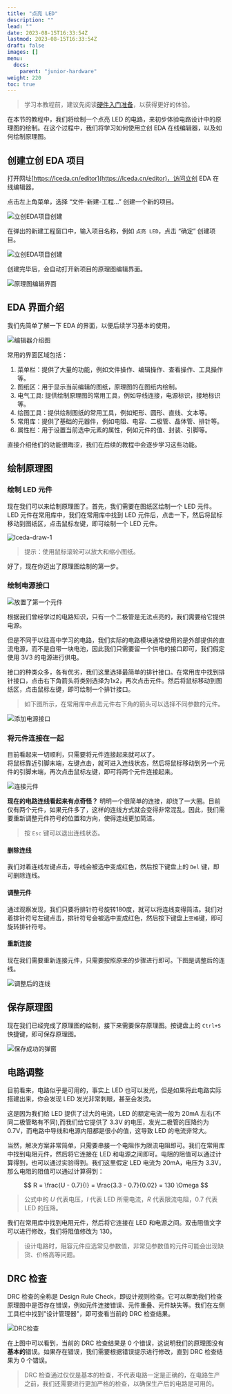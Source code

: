 ```yaml
---
title: "点亮 LED"
description: ""
lead: ""
date: 2023-08-15T16:33:54Z
lastmod: 2023-08-15T16:33:54Z
draft: false
images: []
menu:
  docs:
    parent: "junior-hardware"
weight: 220
toc: true
---
```


> 学习本教程前，建议先阅读[硬件入门准备](/docs/junior-hardware/component-and-tools/)，以获得更好的体验。

在本节的教程中，我们将绘制一个点亮 LED 的电路，来初步体验电路设计中的原理图的绘制。在这个过程中，我们将学习如何使用立创 EDA 在线编辑器，以及如何绘制原理图。

## 创建立创 EDA 项目

打开网址[https://lceda.cn/editor](https://lceda.cn/editor)，访问立创 EDA 在线编辑器。

点击左上角菜单，选择 “文件-新建-工程...” 创建一个新的项目。

![立创EDA项目创建](lceda-project-create.png)

在弹出的新建工程窗口中，输入项目名称，例如 `点亮 LED`，点击 “确定” 创建项目。

![立创EDA项目创建](lcdea-project-led.png)

创建完毕后，会自动打开新项目的原理图编辑界面。

![原理图编辑界面](lceda-editor-1.png)

## EDA 界面介绍

我们先简单了解一下 EDA 的界面，以便后续学习基本的使用。

![编辑器介绍图](lceda-editor-introduce.png)

常用的界面区域包括：

1. 菜单栏：提供了大量的功能，例如文件操作、编辑操作、查看操作、工具操作等。
2. 图纸区：用于显示当前编辑的图纸，原理图的在图纸内绘制。
3. 电气工具: 提供绘制原理图的常用工具，例如导线连接，电源标识，接地标识等。
4. 绘图工具：提供绘制图纸的常用工具，例如矩形、圆形、直线、文本等。
5. 常用库：提供了基础的元器件，例如电阻、电容、二极管、晶体管、排针等。
6. 属性栏：用于设置当前选中元素的属性，例如元件的值、封装、引脚等。

直接介绍他们的功能很晦涩，我们在后续的教程中会逐步学习这些功能。

## 绘制原理图

### 绘制 LED 元件
现在我们可以来绘制原理图了。首先，我们需要在图纸区绘制一个 LED 元件。LED 元件在常用库中，我们在常用库中找到 LED 元件后，点击一下，然后将鼠标移动到图纸区，点击鼠标左键，即可绘制一个 LED 元件。

![lceda-draw-1](lceda-draw-1.png)

> 提示：使用鼠标滚轮可以放大和缩小图纸。

好了，现在你迈出了原理图绘制的第一步。

### 绘制电源接口

![放置了第一个元件](lceda-put-led.png)

根据我们曾经学过的电路知识，只有一个二极管是无法点亮的，我们需要给它提供电源。      

但是不同于以往高中学习的电路，我们实际的电路模块通常使用的是外部提供的直流电源，而不是自带一块电池，因此我们只需要留一个供电的接口即可，我们假定使用 3V3 的电源进行供电。     

接口的种类众多，各有优劣，我们这里选择最简单的排针接口。在常用库中找到排针接口，点击右下角箭头将类别选择为1x2，再次点击元件。然后将鼠标移动到图纸区，点击鼠标左键，即可绘制一个排针接口。

> 如下图所示，在常用库中点击元件右下角的箭头可以选择不同参数的元件。

![添加电源接口](lceda-add-interface.png)

### 将元件连接在一起

目前看起来一切顺利，只需要将元件连接起来就可以了。      
将鼠标靠近引脚末端，左键点击，就可进入连线状态，然后将鼠标移动到另一个元件的引脚末端，再次点击鼠标左键，即可将两个元件连接起来。

![连接元件](image.png)

**现在的电路连线看起来有点奇怪？** 明明一个很简单的连接，却绕了一大圈。目前仅有两个元件，如果元件多了，这样的连线方式就会变得非常混乱。因此，我们需要重新调整元件符号的位置和方向，使得连线更加简洁。

> 按 `Esc` 键可以退出连线状态。

#### 删除连线

我们对着连线左键点击，导线会被选中变成红色，然后按下键盘上的 `Del` 键，即可删除连线。

#### 调整元件

通过观察发现，我们只要将排针符号旋转180度，就可以将连线变得简洁。我们对着排针符号左键点击，排针符号会被选中变成红色，然后按下键盘上`空格`键，即可旋转排针符号。

#### 重新连接

现在我们需要重新连接元件，只需要按照原来的步骤进行即可。下图是调整后的连线。

![调整后的连线](image-1.png)

## 保存原理图

现在我们已经完成了原理图的绘制，接下来需要保存原理图。按键盘上的 `Ctrl+S` 快捷键，即可保存原理图。

![保存成功的弹窗](image-2.png)

## 电路调整

目前看来，电路似乎是可用的，事实上 LED 也可以发光，但是如果将此电路实际搭建出来，你会发现 LED 发光非常刺眼，甚至会发烫。   

这是因为我们给 LED 提供了过大的电流，LED 的额定电流一般为 20mA 左右(不同二极管略有不同),而我们给它提供了 3.3V 的电压，发光二极管的压降约为0.7V，而电路中导线和电源内阻都是很小的值，这导致 LED 的电流非常大。      

当然，解决方案非常简单，只需要串接一个电阻作为限流电阻即可。我们在常用库中找到电阻元件，然后将它连接在 LED 和电源之间即可。电阻的阻值可以通过计算得到，也可以通过实验得到。我们这里假定 LED 电流为 20mA，电压为 3.3V，那么电阻的阻值可以通过计算得到：

$$
R = \frac{U - 0.7}{I} = \frac{3.3 - 0.7}{0.02} = 130 \Omega
$$

> 公式中的 $U$ 代表电压，$I$ 代表 LED 所需电流，$R$ 代表限流电阻，0.7 代表 LED 的压降。

我们在常用库中找到电阻元件，然后将它连接在 LED 和电源之间。双击阻值文字可以进行修改，我们将阻值修改为 130。

> 设计电路时，阻容元件应选常见参数值，非常见参数值的元件可能会出现缺货、价格高等问题。

## DRC 检查

DRC 检查的全称是 Design Rule Check，即设计规则检查。它可以帮助我们检查原理图中是否存在错误，例如元件连接错误、元件重叠、元件缺失等。我们在左侧工具栏中找到"设计管理器"，即可查看当前的 DRC 检查结果。

![DRC检查](image-3.png)

在上图中可以看到，当前的 DRC 检查结果是 0 个错误，这说明我们的原理图没有**基本的**错误。如果存在错误，我们需要根据错误提示进行修改，直到 DRC 检查结果为 0 个错误。

> DRC 检查通过仅仅是基本的检查，不代表电路一定是正确的，在电路生产之前，我们还需要进行更加严格的检查，以确保生产后的电路是可用的。


